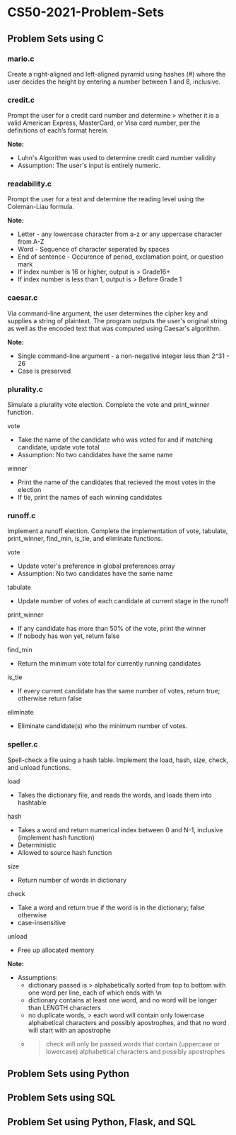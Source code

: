 # CS50-2021-Problem-Sets

## Problem Sets using C

### mario.c

Create a right-aligned and left-aligned pyramid using hashes (#) where the user decides the height by entering a number between 1 and 8, inclusive.

### credit.c

Prompt the user for a credit card number and determine > whether it is a valid American Express, MasterCard, or Visa card number, per the definitions of each’s format herein. 

**Note:**
- Luhn's Algorithm was used to determine credit card number validity 
- Assumption: The user's input is entirely numeric.

### readability.c

Prompt the user for a text and determine the reading level using the Coleman-Liau formula.

**Note:**
- Letter - any lowercase character from a-z or any uppercase character from A-Z
- Word - Sequence of character seperated by spaces
- End of sentence - Occurence of period, exclamation point, or question mark
- If index number is 16 or higher, output is > Grade16+
- If index number is less than 1, output is > Before Grade 1

### caesar.c

Via command-line argument, the user determines the cipher key and supplies a string of plaintext. The program outputs the user's original string as well as the encoded text that was computed using Caesar's algorithm. 

**Note:**
- Single command-line argument - a non-negative integer less than 2^31 - 26
- Case is preserved

### plurality.c 

Simulate a plurality vote election. Complete the vote and print_winner function.

vote
- Take the name of the candidate who was voted for and if matching candidate, update vote total
- Assumption: No two candidates have the same name

winner
- Print the name of the candidates that recieved the most votes in the election
- If tie, print the names of each winning candidates

### runoff.c

Implement a runoff election. Complete the implementation of vote, tabulate, print_winner, find_min, is_tie, and eliminate functions.

vote 
- Update voter's preference in global preferences array
-  Assumption: No two candidates have the same name

tabulate
- Update number of votes of each candidate at current stage in the runoff

print_winner
- If any candidate has more than 50% of the vote, print the winner
- If nobody has won yet, return false

find_min
- Return the minimum vote total for currently running candidates

is_tie
- If every current candidate has the same number of votes, return true; otherwise return false 

eliminate
- Eliminate candidate(s) who the minimum number of votes.

### speller.c

Spell-check a file using a hash table. Implement the load, hash, size, check, and unload functions. 

load
- Takes the dictionary file, and reads the words, and loads them into hashtable

hash 
- Takes a word and return numerical index between 0 and N-1, inclusive (implement hash function)
- Deterministic
- Allowed to source hash function

size
- Return number of words in dictionary

check
- Take a word and return true if the word is in the dictionary; false otherwise
- case-insensitive

unload
- Free up allocated memory 

**Note:**
- Assumptions: 
   - dictionary passed is >  alphabetically sorted from top to bottom with one word per line, each of which ends with \n
   - dictionary contains at least one word, and no word will be longer than LENGTH characters
   - no duplicate words, >  each word will contain only lowercase alphabetical characters and possibly apostrophes, and that no word will start with an apostrophe
   - > check will only be passed words that contain (uppercase or lowercase) alphabetical characters and possibly apostrophes

## Problem Sets using Python

## Problem Sets using SQL

## Problem Set using Python, Flask, and SQL

